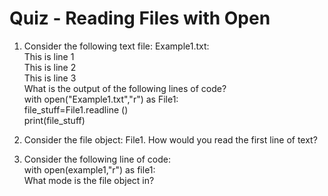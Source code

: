 # Quiz - Reading Files with Open

1. Consider the following text file: Example1.txt:  
This is line 1  
This is line 2  
This is line 3  
What is the output of the following lines of code?  
with open("Example1.txt","r") as File1:          
     file_stuff=File1.readline ()        
     print(file_stuff)  

2. Consider the file object: File1. How would you read the first line of text?

3. Consider the following line of code:   
with open(example1,"r") as file1:  
What mode is the file object in?   
